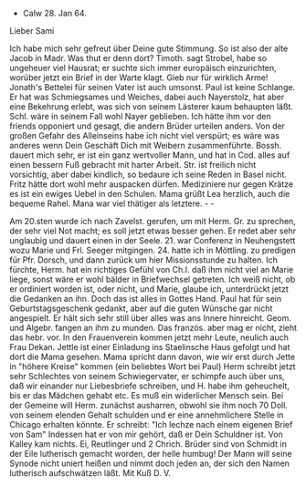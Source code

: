 + Calw 28. Jan 64.

Lieber Sami

Ich habe mich sehr gefreut über Deine gute Stimmung. So ist also der alte Jacob in Madr. Was thut er denn dort? Timoth. sagt Strobel, habe so ungeheuer viel Hausrat; er suchte sich immer europäisch einzurichten, worüber jetzt ein Brief in der Warte klagt. Gieb nur für wirklich Arme! Jonath's Bettelei für seinen Vater ist auch umsonst. Paul ist keine Schlange. Er hat was Schmiegsames und Weiches, dabei auch Nayerstolz, hat aber eine Bekehrung erlebt, was sich von seinem Lästerer kaum behaupten läßt. Schl. wäre in seinem Fall wohl Nayer geblieben. Ich hätte ihm vor den friends opponiert und gesagt, die andern Brüder urteilen anders. Von der großen Gefahr des Alleinseins habe ich nicht viel verspürt; es wäre was anderes wenn Dein Geschäft Dich mit Weibern zusammenführte. Bossh. dauert mich sehr, er ist ein ganz wertvoller Mann, und hat in Cod. alles auf einen bessern Fuß gebracht mit harter Arbeit. Str. ist freilich nicht vorsichtig, aber dabei kindlich, so bedaure ich seine Reden in Basel nicht. Fritz hätte dort wohl mehr auspacken dürfen. Mediziniere nur gegen Krätze es ist ein ewiges Uebel in den Schulen. Mama grüßt Lea herzlich, auch die bequeme Rahel. Mana war viel thätiger als letztere. - -

Am 20.sten wurde ich nach Zavelst. gerufen, um mit Herm. Gr. zu sprechen, der sehr viel Not macht; es soll jetzt etwas besser gehen. Er redet aber sehr unglaubig und dauert einen in der Seele. 21. war Conferenz in Neuhengstett wozu Marie und Frl. Seeger mitgingen. 24. hatte ich in Möttling. zu predigen für Pfr. Dorsch, und dann zurück um hier Missionsstunde zu halten. Ich fürchte, Herm. hat ein richtiges Gefühl von Ch.I. daß ihm nicht viel an Marie liege, sonst wäre er wohl bälder in Briefwechsel getreten. Ich weiß nicht, ob er ordiniert worden ist, oder nicht, und Marie, glaube ich, unterdrückt jetzt die Gedanken an ihn. Doch das ist alles in Gottes Hand. Paul hat für sein Geburtstagsgeschenk gedankt, aber auf die guten Wünsche gar nicht angespielt. Er hält sich sehr still über alles was ans Innere hinreicht. Geom. und Algebr. fangen an ihm zu munden. Das französ. aber mag er nicht, zieht das hebr. vor. In den Frauenverein kommen jetzt mehr Leute, neulich auch Frau Dekan. Jettle ist einer Einladung ins Staelinsche Haus gefolgt und hat dort die Mama gesehen. Mama spricht dann davon, wie wir erst durch Jette in "höhere Kreise" kommen (ein beliebtes Wort bei Paul) Herm schreibt jetzt sehr Schlechtes von seinem Schwiegervater, er schimpfe auch über uns, daß wir einander nur Liebesbriefe schreiben, und H. habe ihm geheuchelt, bis er das Mädchen gehabt etc. Es muß ein widerlicher Mensch sein. Bei der Gemeine will Herm. zunächst ausharren, obwohl sie ihm noch 70 Doll. von seinem elenden Gehalt schulden und er eine annehmlichere Stelle in Chicago erhalten könnte. Er schreibt: "Ich lechze nach einem eigenen Brief von Sam" Indessen hat er von mir gehört, daß er Dein Schuldner ist. Von Kalley kam nichts. Ei, Reutlinger und 2 Chrich. Brüder sind von Schmidt in der Eile lutherisch gemacht worden, der helle humbug! Der Mann will seine Synode nicht uniert heißen und nimmt doch jeden an, der sich den Namen lutherisch aufschwätzen läßt. Mit Kuß
 D. V.
